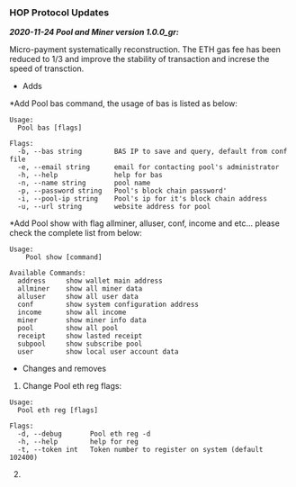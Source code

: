 ### HOP Protocol Updates

*****2020-11-24 Pool and Miner version 1.0.0_gr:*****

Micro-payment systematically reconstruction. The ETH gas fee has been reduced to 1/3 and improve the stability of transaction and increse the speed of transction.


+ Adds

*Add Pool bas command, the usage of bas is listed as below:
		
```Usage:
Usage:
  Pool bas [flags]

Flags:
  -b, --bas string        BAS IP to save and query, default from conf file
  -e, --email string      email for contacting pool's administrator
  -h, --help              help for bas
  -n, --name string       pool name
  -p, --password string   Pool's block chain password'
  -i, --pool-ip string    Pool's ip for it's block chain address
  -u, --url string        website address for pool
```

*Add Pool show with flag allminer, alluser, conf, income and etc... please check the complete list from below:

```Usage:
Usage:
	Pool show [command]

Available Commands:
  address     show wallet main address
  allminer    show all miner data
  alluser     show all user data
  conf        show system configuration address
  income      show all income
  miner       show miner info data
  pool        show all pool
  receipt     show lasted receipt
  subpool     show subscribe pool
  user        show local user account data
```

+ Changes and removes

1. Change Pool eth reg flags:

```Usage:
Usage:
  Pool eth reg [flags]

Flags:
  -d, --debug       Pool eth reg -d
  -h, --help        help for reg
  -t, --token int   Token number to register on system (default 102400)
```

2.